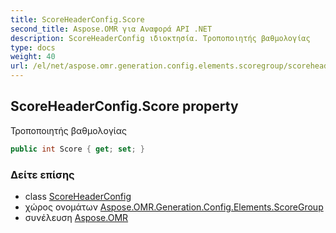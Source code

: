 ```yaml
---
title: ScoreHeaderConfig.Score
second_title: Aspose.OMR για Αναφορά API .NET
description: ScoreHeaderConfig ιδιοκτησία. Τροποποιητής βαθμολογίας
type: docs
weight: 40
url: /el/net/aspose.omr.generation.config.elements.scoregroup/scoreheaderconfig/score/
---
```

## ScoreHeaderConfig.Score property

Τροποποιητής βαθμολογίας

```csharp
public int Score { get; set; }
```

### Δείτε επίσης

* class [ScoreHeaderConfig](../)
* χώρος ονομάτων [Aspose.OMR.Generation.Config.Elements.ScoreGroup](../../scoreheaderconfig/)
* συνέλευση [Aspose.OMR](../../../)


